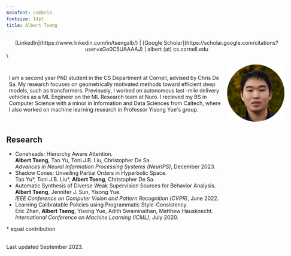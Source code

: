 ```yaml
---
mainfont: cambria
fontsize: 14pt
title: Albert Tseng
---
```


<style>
body { max-width: 750px !important; }
tbody {
    border-top: none;
    border-bottom: none;
}
header { height:0px;}
</style>

<center>
[LinkedIn](https://www.linkedin.com/in/tsengalb/) | [Google Scholar](https://scholar.google.com/citations?user=xGo0C5UAAAAJ) | albert (at) cs.cornell.edu
</center>
\

| | |
|:-------|--:|
| I am a second year PhD student in the CS Department at Cornell, advised by Chris De Sa. My research focuses on geometrically motivated methods toward efficient deep models, such as transformers. Previously, I worked on autonomous last-mile delivery vehicles as a ML Engineer on the ML Research team at Nuro. I recieved my BS in Computer Science with a minor in Information and Data Sciences from Caltech, where I also worked on machine learning research in Professor Yisong Yue's group. | ![](resources/picture-circ.jpg) |


## Research

- Coneheads: Hierarchy Aware Attention.  
  **Albert Tseng**, Tao Yu, Toni J.B. Liu, Christopher De Sa.  
  *Advances in Neural Information Processing Systems (NeurIPS)*, December 2023.
- Shadow Cones: Unveiling Partial Orders in Hyperbolic Space.  
  Tao Yu\*, Toni J.B. Liu\*, **Albert Tseng**, Christopher De Sa.  
- Automatic Synthesis of Diverse Weak Supervision Sources for Behavior Analysis.  
  **Albert Tseng**, Jennifer J. Sun, Yisong Yue.  
  *IEEE Conference on Computer Vision and Pattern Recognition (CVPR)*, June 2022.
- Learning Calibratable Policies using Programmatic Style-Consistency.  
  Eric Zhan, **Albert Tseng**, Yisong Yue, Adith Swaminathan, Matthew Hausknecht.  
  *International Conference on Machine Learning (ICML)*, July 2020.

\* equal contribution

\
Last updated September 2023.
